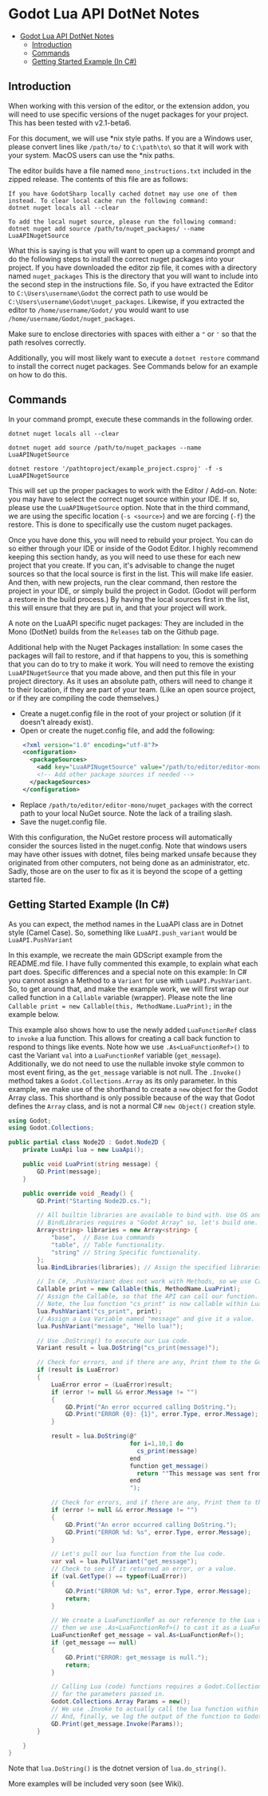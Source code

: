 Godot Lua API DotNet Notes
===============

<!-- TOC -->
* [Godot Lua API DotNet Notes](#godot-lua-api-dotnet-notes)
  * [Introduction](#introduction)
  * [Commands](#commands)
  * [Getting Started Example (In C#)](#getting-started-example-in-c)
<!-- TOC -->

Introduction
-------

When working with this version of the editor, or the extension addon, you will need to use specific versions of the 
nuget packages for your project. This has been tested with v2.1-beta6.

For this document, we will use *nix style paths. If you are a Windows user, please convert lines like `/path/to/` to 
`C:\path\to\` so that it will work with your system. MacOS users can use the *nix paths.

The editor builds have a file named `mono_instructions.txt` included in the zipped release.
The contents of this file are as follows:

```
If you have GodotSharp locally cached dotnet may use one of them instead. To clear local cache run the following command:
dotnet nuget locals all --clear

To add the local nuget source, please run the following command:
dotnet nuget add source /path/to/nuget_packages/ --name LuaAPINugetSource
```

What this is saying is that you will want to open up a command prompt and do the following steps to install the correct 
nuget packages into your project. If you have downloaded the editor zip file, it comes with a directory named `nuget_packages` 
This is the directory that you will want to include into the second step in the instructions file. So, if you have extracted 
the Editor to `C:\Users\username\Godot` the correct path to use would be `C:\Users\username\Godot\nuget_packages`. 
Likewise, if you extracted the editor to `/home/username/Godot/` you would want to use `/home/username/Godot/nuget_packages`.

Make sure to enclose directories with spaces with either a `"` or `'` so that the path resolves correctly.

Additionally, you will most likely want to execute a `dotnet restore` command to install the correct nuget packages. See 
Commands below for an example on how to do this.

Commands
-------

In your command prompt, execute these commands in the following order.

`dotnet nuget locals all --clear`

`dotnet nuget add source /path/to/nuget_packages --name LuaAPINugetSource`

`dotnet restore '/pathtoproject/example_project.csproj' -f -s  LuaAPINugetSource`

This will set up the proper packages to work with the Editor / Add-on. Note: you may have to select the correct nuget 
source within your IDE. If so, please use the `LuaAPINugetSource` option. Note that in the third command, we are using 
the specific location (`-s <source>`) and we are forcing (`-f`) the restore. This is done to specifically use the custom 
nuget packages.

Once you have done this, you will need to rebuild your project. You can do so either through your IDE or inside of the 
Godot Editor. I highly recommend keeping this section handy, as you will need to use these for each new project 
that you create. If you can, it's advisable to change the nuget sources so that the local source is first in the 
list. This will make life easier. And then, with new projects, run the clear command, then restore the project in 
your IDE, or simply build the project in Godot. (Godot will perform a restore in the build process.) By having the 
local sources first in the list, this will ensure that they are put in, and that your project will work.

A note on the LuaAPI specific nuget packages: They are included in the Mono (DotNet) builds from the `Releases` tab on 
the Github page.

Additional help with the Nuget Packages installation:
In some cases the packages will fail to restore, and if that happens to you, this is something that you can do to try 
to make it work. You will need to remove the existing `LuaAPINugetSource` that you made above, and then put this file 
in your project directory. As it uses an absolute path, others will need to change it to their location, if they are 
part of your team. (Like an open source project, or if they are compiling the code themselves.)
* Create a nuget.config file in the root of your project or solution (if it doesn't already exist).
* Open or create the nuget.config file, and add the following:

```xml
    <?xml version="1.0" encoding="utf-8"?>
    <configuration>
      <packageSources>
        <add key="LuaAPINugetSource" value="/path/to/editor/editor-mono/nuget_packages" />
        <!-- Add other package sources if needed -->
      </packageSources>
    </configuration>
```

* Replace `/path/to/editor/editor-mono/nuget_packages` with the correct path to your local NuGet source. Note the 
lack of a trailing slash. 
* Save the nuget.config file.

With this configuration, the NuGet restore process will automatically consider the sources listed in the nuget.config. 
Note that windows users may have other issues with dotnet, files being marked unsafe because they originated from other 
computers, not being done as an administrator, etc. Sadly, those are on the user to fix as it is beyond the scope of a 
getting started file.

Getting Started Example (In C#)
-------

As you can expect, the method names in the LuaAPI class are in Dotnet style (Camel Case). So, something like 
`LuaAPI.push_variant` would be `LuaAPI.PushVariant`

In this example, we recreate the main GDScript example from the README.md file. I have fully commented this
example, to explain what each part does. Specific differences and a special note on this example: In C# you
cannot assign a Method to a `Variant` for use with `LuaAPI.PushVariant`. So, to get around that, and make the
example work, we will first wrap our called function in a `Callable` variable (wrapper). Please note the line
`Callable print = new Callable(this, MethodName.LuaPrint);` in the example below.

This example also shows how to use the newly added `LuaFunctionRef` class to `invoke` a lua function. This allows 
for creating a call back function to respond to things like events. Note how we use `.As<LuaFunctionRef>()` to cast 
the Variant `val` into a `LuaFunctionRef` variable (`get_message`). Additionally, we do not need to use the nullable 
invoke style common to most event firing, as the `get_message` variable is not null. The `.Invoke()` method takes a 
`Godot.Collections.Array` as its only parameter. In this example, we make use of the shorthand to create a `new` object 
for the Godot Array class. This shorthand is only possible because of the way that Godot defines the `Array` class, and 
is not a normal C# `new Object()` creation style.

```csharp
using Godot;
using Godot.Collections;

public partial class Node2D : Godot.Node2D {
	private LuaApi lua = new LuaApi();

	public void LuaPrint(string message) {
		GD.Print(message);
	}

	public override void _Ready() {
		GD.Print("Starting Node2D.cs.");

		// All builtin libraries are available to bind with. Use OS and IO at your own risk.
		// BindLibraries requires a "Godot Array" so, let's build one.
		Array<string> libraries = new Array<string> {
			"base",  // Base Lua commands
			"table", // Table functionality.
			"string" // String Specific functionality.
		};
		lua.BindLibraries(libraries); // Assign the specified libraries to the LuaAPI object.

		// In C#, .PushVariant does not work with Methods, so we use Callable to wrap our function.
		Callable print = new Callable(this, MethodName.LuaPrint);
		// Assign the Callable, so that the API can call our function.
		// Note, the lua function "cs_print" is now callable within Lua script.
		lua.PushVariant("cs_print", print);
		// Assign a Lua Variable named "message" and give it a value.
		lua.PushVariant("message", "Hello lua!");

		// Use .DoString() to execute our Lua code.
		Variant result = lua.DoString("cs_print(message)");

		// Check for errors, and if there are any, Print them to the Godot Console.
		if (result is LuaError)
		{
			LuaError error = (LuaError)result;
			if (error != null && error.Message != "")
			{
				GD.Print("An error occurred calling DoString.");
				GD.Print("ERROR {0}: {1}", error.Type, error.Message);
			}

			result = lua.DoString(@"
								  for i=1,10,1 do
									cs_print(message)
								  end
								  function get_message()
									return ""This message was sent from 'get_message()'""
								  end
								  ");

			// Check for errors, and if there are any, Print them to the Godot Console.
			if (error != null && error.Message != "")
			{
				GD.Print("An error occurred calling DoString.");
				GD.Print("ERROR %d: %s", error.Type, error.Message);
			}

			// Let's pull our lua function from the lua code.
			var val = lua.PullVariant("get_message");
			// Check to see if it returned an error, or a value.
			if (val.GetType() == typeof(LuaError))
			{
				GD.Print("ERROR %d: %s", error.Type, error.Message);
				return;
			}

			// We create a LuaFunctionRef as our reference to the Lua code's function,
			// then we use .As<LuaFunctionRef>() to cast it as a LuaFunctionRef.
			LuaFunctionRef get_message = val.As<LuaFunctionRef>();
			if (get_message == null)
			{
				GD.Print("ERROR: get_message is null.");
				return;
			}

			// Calling Lua (code) functions requires a Godot.Collections.Array as the container
			// for the parameters passed in. 
			Godot.Collections.Array Params = new();
			// We use .Invoke to actually call the lua function within the Lua State. 
			// And, finally, we log the output of the function to Godot Output Console.
			GD.Print(get_message.Invoke(Params));
		}

	}
}
```
Note that `lua.DoString()` is the dotnet version of `lua.do_string()`.

More examples will be included very soon (see Wiki).

